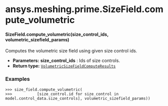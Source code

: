 # ansys.meshing.prime.SizeField.compute_volumetric



#### SizeField.compute_volumetric(size_control_ids, volumetric_sizefield_params)

Computes the volumetric size field using given size control ids.

* **Parameters:**
  **size_control_ids**
  : Ids of size controls.
* **Return type:**
  [`VolumetricSizeFieldComputeResults`](ansys.meshing.prime.VolumetricSizeFieldComputeResults.md#ansys.meshing.prime.VolumetricSizeFieldComputeResults)

### Examples

```pycon
>>> size_field.compute_volumetric(
>>>           [size_control.id for size_control in model.control_data.size_controls], volumetric_sizefield_params))
```

<!-- !! processed by numpydoc !! -->
